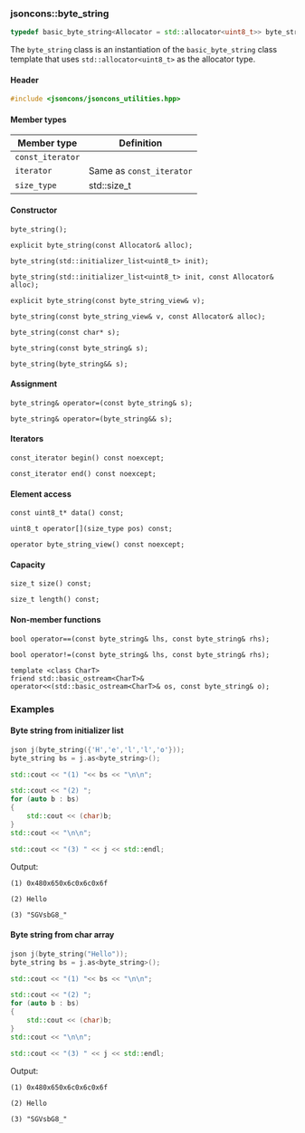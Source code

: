 ### jsoncons::byte_string

```c++
typedef basic_byte_string<Allocator = std::allocator<uint8_t>> byte_string;
```
The `byte_string` class is an instantiation of the `basic_byte_string` class template that uses `std::allocator<uint8_t>` as the allocator type.

#### Header
```c++
#include <jsoncons/jsoncons_utilities.hpp>
```

#### Member types

Member type                         |Definition
------------------------------------|------------------------------
`const_iterator`|
`iterator`|Same as `const_iterator`
`size_type`|std::size_t

#### Constructor

    byte_string();

    explicit byte_string(const Allocator& alloc);

    byte_string(std::initializer_list<uint8_t> init);

    byte_string(std::initializer_list<uint8_t> init, const Allocator& alloc);

    explicit byte_string(const byte_string_view& v);

    byte_string(const byte_string_view& v, const Allocator& alloc);

    byte_string(const char* s);

    byte_string(const byte_string& s); 

    byte_string(byte_string&& s); 

#### Assignment

    byte_string& operator=(const byte_string& s);

    byte_string& operator=(byte_string&& s);

#### Iterators

    const_iterator begin() const noexcept;

    const_iterator end() const noexcept;

#### Element access

    const uint8_t* data() const;

    uint8_t operator[](size_type pos) const; 

    operator byte_string_view() const noexcept;

#### Capacity

    size_t size() const;

    size_t length() const;

#### Non-member functions

    bool operator==(const byte_string& lhs, const byte_string& rhs);

    bool operator!=(const byte_string& lhs, const byte_string& rhs);

    template <class CharT>
    friend std::basic_ostream<CharT>& operator<<(std::basic_ostream<CharT>& os, const byte_string& o);

### Examples

#### Byte string from initializer list

```c++
json j(byte_string({'H','e','l','l','o'}));
byte_string bs = j.as<byte_string>();

std::cout << "(1) "<< bs << "\n\n";

std::cout << "(2) ";
for (auto b : bs)
{
    std::cout << (char)b;
}
std::cout << "\n\n";

std::cout << "(3) " << j << std::endl;
```

Output:
```
(1) 0x480x650x6c0x6c0x6f

(2) Hello

(3) "SGVsbG8_"
```

#### Byte string from char array

```c++
json j(byte_string("Hello"));
byte_string bs = j.as<byte_string>();

std::cout << "(1) "<< bs << "\n\n";

std::cout << "(2) ";
for (auto b : bs)
{
    std::cout << (char)b;
}
std::cout << "\n\n";

std::cout << "(3) " << j << std::endl;
```

Output:
```
(1) 0x480x650x6c0x6c0x6f

(2) Hello

(3) "SGVsbG8_"
```
